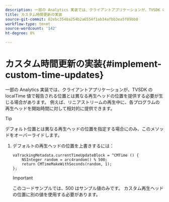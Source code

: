 ```yaml
---
description: 一部の Analytics 実装では、クライアントアプリケーションが、TVSDK の localTime 値で報告される位置とは異なる再生ヘッドの位置を提供する必要が生じる場合があります。 例えば、リニアストリームの再生中に、各プログラムの再生ヘッドを開始時間に対して相対的に提供できます。
title: カスタム時間更新の実装
source-git-commit: 02ebc3548a254b2a6554f1ab34afbb3ea5f09bb8
workflow-type: tm+mt
source-wordcount: '142'
ht-degree: 0%

---
```


# カスタム時間更新の実装{#implement-custom-time-updates}

一部の Analytics 実装では、クライアントアプリケーションが、TVSDK の localTime 値で報告される位置とは異なる再生ヘッドの位置を提供する必要が生じる場合があります。 例えば、リニアストリームの再生中に、各プログラムの再生ヘッドを開始時間に対して相対的に提供できます。

>[!TIP]
>
>デフォルト位置とは異なる再生ヘッドの位置を指定する場合にのみ、このメソッドをオーバーライドします。

1. デフォルトの再生ヘッドの位置を上書きするには：

   ```
   vaTrackingMetadata.currentTimeUpdateBlock = ^CMTime () { 
       NSInteger random = arc4random() % 500;  
       return CMTimeMakeWithSeconds(random, 1); 
   };
   ```

   >[!IMPORTANT]
   >
   >このコードサンプルでは、500 はサンプル値のみです。 カスタム再生ヘッドの位置に別の値を使用する必要があります。
